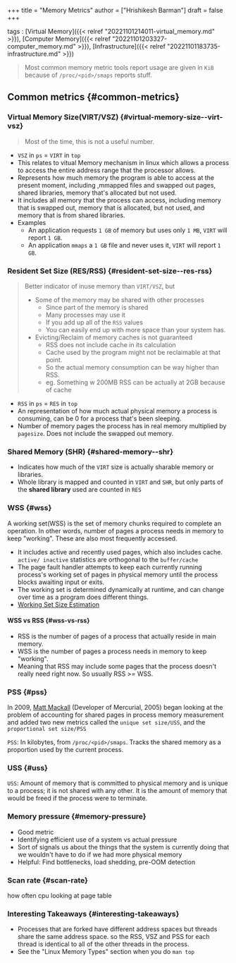 +++
title = "Memory Metrics"
author = ["Hrishikesh Barman"]
draft = false
+++

tags
: [Virtual Memory]({{< relref "20221101214011-virtual_memory.md" >}}), [Computer Memory]({{< relref "20221101203327-computer_memory.md" >}}), [Infrastructure]({{< relref "20221101183735-infrastructure.md" >}})

> Most common memory metric tools report usage are given in `KiB` because of `/proc/<pid>/smaps` reports stuff.


## Common metrics {#common-metrics}


### Virtual Memory Size(VIRT/VSZ) {#virtual-memory-size--virt-vsz}

<div class="warning">

> Most of the time, this is not a useful number.
</div>

-   `VSZ` in `ps` = `VIRT` in `top`
-   This relates to vitual Memory mechanism in linux which allows a process to access the entire address range that the processor allows.
-   Represents how much memory the program is able to access at the present moment, including ,mmapped files and swapped out pages, shared libraries, memory that's allocated but not used.
-   It includes all memory that the process can access, including memory that is swapped out, memory that is allocated, but not used, and memory that is from shared libraries.
-   Examples
    -   An application requests `1 GB` of memory but uses only `1 MB`, `VIRT` will report `1 GB`.
    -   An application `mmaps` a `1 GB` file and never uses it, `VIRT` will report `1 GB`.


### Resident Set Size (RES/RSS) {#resident-set-size--res-rss}

<div class="warning">

> Better indicator of inuse memory than `VIRT/VSZ`, but
>
> -   Some of the memory may be shared with other processes
>     -   Since part of the memory is shared
>     -   Many processes may use it
>     -   If you add up all of the `RSS` values
>     -   You can easily end up with more space than your system has.
> -   Evicting/Reclaim of memory caches is not guaranteed
>     -   RSS does not include cache in its calculation
>     -   Cache used by the program might not be reclaimable at that point.
>     -   So the actual memory consumption can be way higher than RSS.
>     -   eg. Something w 200MB RSS can be actually at 2GB because of cache
</div>

-   `RSS` in `ps` = `RES` in `top`
-   An representation of how much actual physical memory a process is consuming, can be 0 for a process that's been sleeping.
-   Number of memory pages the process has in real memory multiplied by `pagesize`. Does not include the swapped out memory.


### Shared Memory (SHR) {#shared-memory--shr}

-   Indicates how much of the `VIRT` size is actually sharable memory or libraries.
-   Whole library is mapped and counted in `VIRT` and `SHR`, but only parts of the **shared library** used are counted in `RES`


### WSS {#wss}

A working set(WSS) is the set of memory chunks required to complete an operation. In other words, number of pages a process needs in memory to keep "working". These are also most frequently accessed.

-   It includes active and recently used pages, which also includes cache. `active/ inactive` statistics are orthogonal to the `buffer/cache`
-   The page fault handler attempts to keep each currently running process's working set of pages in physical memory until the process blocks awaiting input or exits.
-   The working set is determined dynamically at runtime, and can change over time as a program does different things.
-   [Working Set Size Estimation](https://www.brendangregg.com/wss.html)


#### WSS vs RSS {#wss-vs-rss}

-   RSS is the number of pages of a process that actually reside in main memory.
-   WSS is the number of pages a process needs in memory to keep "working".
-   Meaning that RSS may include some pages that the process doesn't really need right now. So usually RSS &gt;= WSS.


### PSS {#pss}

In 2009, [Matt Mackall](https://en.wikipedia.org/wiki/Mercurial) (Developer of Mercurial, 2005) began looking at the problem of accounting for shared pages in process memory measurement and added two new metrics called the `unique set size/USS`, and the `proportional set size/PSS`

`PSS`: In kilobytes, from `/proc/<pid>/smaps`. Tracks the shared memory as a proportion used by the current process.


### USS {#uss}

`USS`: Amount of memory that is committed to physical memory and is unique to a process; it is not shared with any other. It is the amount of memory that would be freed if the process were to terminate.


### Memory pressure {#memory-pressure}

-   Good metric
-   Identifying efficient use of a system vs actual pressure
-   Sort of signals us about the things that the system is currently doing that we wouldn't have to do if we had more physical memory
-   Helpful: Find bottlenecks, load shedding, pre-OOM detection


### Scan rate {#scan-rate}

how often cpu looking at page table


### Interesting Takeaways {#interesting-takeaways}

-   Processes that are forked have different address spaces but threads share the same address space. so the RSS, VSZ and PSS for each thread is identical to all of the other threads in the process.
-   See the "Linux Memory Types" section when you do `man top`
